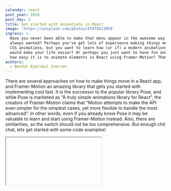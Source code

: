 ```yaml
---
calendar: react
post_year: 2019
post_day: 3
title: Get started with animations in React
image: 'https://unsplash.com/photos/4f4T0kI3RF0'
ingress: >-
  Have you never been able to make that menu appear in the awesome way you've
  always wanted? Perhaps you've got lots of experience making things move with
  CSS animations, but you want to learn how (or if) a modern animations library
  would make your life easier? Or perhaps you just want to have fun and learn
  how easy it is to animate elements in React using Framer-Motion? Then read on!
authors:
  - Bendik Bjørndal Iversen
---
```

There are several approaches on how to make things move in a React app, and Framer-Motion an amazing library that gets you started with implementing cool fast. It is the successor to the popular library Pose, and while Pose is  marketed as “A truly simple animations library for React”, the creators of Framer-Motion claims that “Motion attempts to make the API even simpler for the simplest cases, yet more flexible to handle the most advanced”. In other words, even if you already know Pose it may be valuable to learn and start using Framer-Motion instead. Also, there are similarities, so the switch should not be too comprehensive. But enough chit chat, lets get started with some code examples!

<iframe

  src="https://codesandbox.io/embed/amazing-robinson-zokwh?from-embed&codemirror=1"

  style="width:100%; height:500px; border:0; border-radius: 4px; overflow:hidden;"

  allow="geolocation; microphone; camera; midi; vr; accelerometer; gyroscope; payment; ambient-light-sensor; encrypted-media; usb"

  sandbox="allow-modals allow-forms allow-popups allow-scripts allow-same-origin"

\></iframe>
